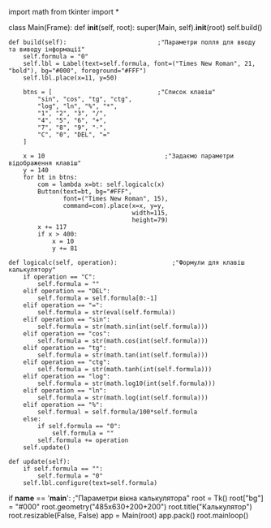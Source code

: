 import math
from tkinter import *

class Main(Frame):
    def __init__(self, root):
        super(Main, self).__init__(root)
        self.build()

    def build(self):                         ;"Параметри полля для вводу та виводу інформації"
        self.formula = "0"
        self.lbl = Label(text=self.formula, font=("Times New Roman", 21, "bold"), bg="#000", foreground="#FFF")
        self.lbl.place(x=11, y=50)

        btns = [                             ;"Список клавіш"
            "sin", "cos", "tg", "ctg",
            "log", "ln", "%", "*",
            "1", "2", "3", "/",
            "4", "5", "6", "+",
            "7", "8", "9", "-",
            "C", "0", "DEL", "="
        ]

        x = 10                                 ;"Задаємо параметри відображення клавіш"
        y = 140
        for bt in btns:
            com = lambda x=bt: self.logicalc(x)
            Button(text=bt, bg="#FFF",
                   font=("Times New Roman", 15),
                   command=com).place(x=x, y=y,
                                      width=115,
                                      height=79)
            x += 117
            if x > 400:
                x = 10
                y += 81

    def logicalc(self, operation):               ;"Формули для клавіш калькулятору"
        if operation == "C":
            self.formula = ""
        elif operation == "DEL":
            self.formula = self.formula[0:-1]
        elif operation == "=":
            self.formula = str(eval(self.formula))
        elif operation == "sin":
            self.formula = str(math.sin(int(self.formula)))
        elif operation == "cos":
            self.formula = str(math.cos(int(self.formula)))
        elif operation == "tg":
            self.formula = str(math.tan(int(self.formula)))
        elif operation == "ctg":
            self.formula = str(math.tanh(int(self.formula)))
        elif operation == "log":
            self.formula = str(math.log10(int(self.formula)))
        elif operation == "ln":
            self.formula = str(math.log(int(self.formula)))
        elif operation == "%":
            self.formual = self.formula/100*self.formula
        else:
            if self.formula == "0":
                self.formula = ""
            self.formula += operation
        self.update()

    def update(self):
        if self.formula == "":
            self.formula = "0"
        self.lbl.configure(text=self.formula)


if __name__ == '__main__':                  ;"Параметри вікна калькулятора"
    root = Tk()
    root["bg"] = "#000"
    root.geometry("485x630+200+200")
    root.title("Калькулятор")
    root.resizable(False, False)
    app = Main(root)
    app.pack()
    root.mainloop()



